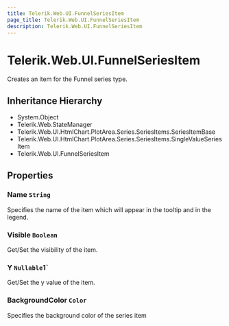 ```yaml
---
title: Telerik.Web.UI.FunnelSeriesItem
page_title: Telerik.Web.UI.FunnelSeriesItem
description: Telerik.Web.UI.FunnelSeriesItem
---
```


# Telerik.Web.UI.FunnelSeriesItem

Creates an item for the Funnel series type.

## Inheritance Hierarchy

* System.Object
* Telerik.Web.StateManager
* Telerik.Web.UI.HtmlChart.PlotArea.Series.SeriesItems.SeriesItemBase
* Telerik.Web.UI.HtmlChart.PlotArea.Series.SeriesItems.SingleValueSeriesItem
* Telerik.Web.UI.FunnelSeriesItem

## Properties

###  Name `String`

Specifies the name of the item which will appear in the tooltip and in the legend.

###  Visible `Boolean`

Get/Set the visibility of the item.

###  Y `Nullable`1`

Get/Set the y value of the item.

###  BackgroundColor `Color`

Specifies the background color of the series item

